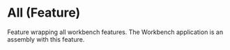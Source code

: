 # All (Feature)

Feature wrapping all workbench features. The Workbench application is an assembly with this feature.
